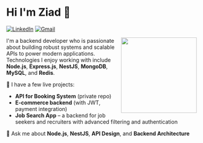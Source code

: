 # Hi I'm Ziad 👋

[![LinkedIn](https://img.shields.io/badge/linkedin-0A66C2?style=for-the-badge&logo=linkedin&logoColor=white)](https://www.linkedin.com/in/zeyad-ashraf-3ab0a2260/)
[![Gmail](https://img.shields.io/badge/Gmail-D14836?style=for-the-badge&logo=gmail&logoColor=white)](mailto:ziaddash33@gmail.com)

<img src="https://raw.githubusercontent.com/Zeyad-Ashraf/Zeyad-Ashraf/main/assets/computer-tech.jpg" width="200" align="right" />

I'm a backend developer who is passionate about building robust systems and scalable APIs to power modern applications.  
Technologies I enjoy working with include **Node.js**, **Express.js**, **NestJS**, **MongoDB**, **MySQL**, and **Redis**.

🚀 I have a few live projects:
- **API for Booking System** (private repo)
- **E-commerce backend** (with JWT, payment integration)
- **Job Search App** – a backend for job seekers and recruiters with advanced filtering and authentication


💬 Ask me about **Node.js**, **NestJS**, **API Design**, and **Backend Architecture**
